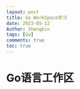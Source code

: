 ```yaml
---
layout: post
title: Go WorkSpace学习 
date: 2023-05-12
Author: Shengbin 
tags: [Go]
comments: true
toc: true
---
```



# Go语言工作区
